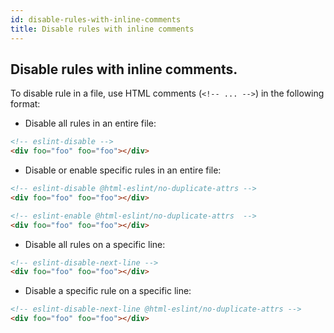 ```yaml
---
id: disable-rules-with-inline-comments
title: Disable rules with inline comments
---
```


## Disable rules with inline comments.

To disable rule in a file, use HTML comments (`<!-- ... -->`) in the following format:

* Disable all rules in an entire file:

```html
<!-- eslint-disable -->
<div foo="foo" foo="foo"></div>
```

* Disable or enable specific rules in an entire file:

```html
<!-- eslint-disable @html-eslint/no-duplicate-attrs -->
<div foo="foo" foo="foo"></div>

<!-- eslint-enable @html-eslint/no-duplicate-attrs  -->
<div foo="foo" foo="foo"></div>
```

* Disable all rules on a specific line:

```html
<!-- eslint-disable-next-line -->
<div foo="foo" foo="foo"></div>
```

* Disable a specific rule on a specific line:

```html
<!-- eslint-disable-next-line @html-eslint/no-duplicate-attrs -->
<div foo="foo" foo="foo"></div>
```
